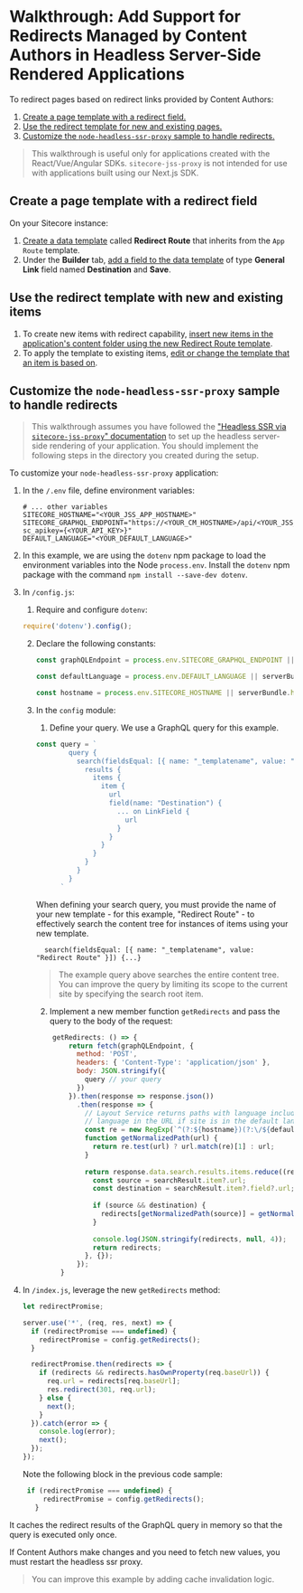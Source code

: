 # Walkthrough: Add Support for Redirects Managed by Content Authors in Headless Server-Side Rendered Applications

To redirect pages based on redirect links provided by Content Authors: 

1. [Create a page template with a redirect field.](#create-a-page-template-with-a-redirect-field) 
2. [Use the redirect template for new and existing pages.](#use-the-redirect-template-with-new-and-existing-pages)
3. [Customize the `node-headless-ssr-proxy` sample to handle redirects.](#customize-the-node-headless-ssr-proxy-sample-to-handle-redirects)

> This walkthrough is useful only for applications created with the React/Vue/Angular SDKs. `sitecore-jss-proxy` is not intended for use with applications built using our Next.js SDK. 

## Create a page template with a redirect field

On your Sitecore instance:

1. [Create a data template]((https://doc.sitecore.com/developers/101/sitecore-experience-manager/en/create-a-data-template.html)) called **Redirect Route** that inherits from the `App Route` template.
2. Under the **Builder** tab, [add a field to the data template](https://doc.sitecore.com/developers/101/sitecore-experience-manager/en/add-a-field-to-a-data-template.html) of type **General Link** field named **Destination** and **Save**. 

## Use the redirect template with new and existing items

1. To create new items with redirect capability, [insert new items in the application's content folder using the new Redirect Route template](https://doc.sitecore.com/users/101/sitecore-experience-platform/en/create-an-item-in-the-content-editor.html#UUID-33faf7af-c5e7-5bc5-5ad9-42325eeb16d2_id__Insert_an_item_1). 
2. To apply the template to existing items, [edit or change the template that an item is based on](https://doc.sitecore.com/users/101/sitecore-experience-platform/en/edit-or-change-the-template-that-an-item-is-based-on.html).

## Customize the `node-headless-ssr-proxy` sample to handle redirects

> This walkthrough assumes you have followed the ["Headless SSR via `sitecore-jss-proxy`" documentation](/docs/techniques/ssr/headless-mode-ssr) to set up the headless server-side rendering of your application. You should implement the following steps in the directory you created during the setup.

To customize your `node-headless-ssr-proxy` application: 

1. In the  `/.env` file, define environment variables: 

   ```
   # ... other variables
   SITECORE_HOSTNAME="<YOUR_JSS_APP_HOSTNAME>"
   SITECORE_GRAPHQL_ENDPOINT="https://<YOUR_CM_HOSTNAME>/api/<YOUR_JSS_APP_NAME>?sc_apikey={<YOUR_API_KEY>}"
   DEFAULT_LANGUAGE="<YOUR_DEFAULT_LANGUAGE>"
   ```

2. In this example, we are using the `dotenv` npm package to load the environment variables into the Node `process.env`. Install the `dotenv` npm package with the command `npm install --save-dev dotenv`.

3. In `/config.js`:

   1. Require and configure `dotenv`:

   ```javascript
   require('dotenv').config();
   ```

   2. Declare the following constants: 

      ```javascript
      const graphQLEndpoint = process.env.SITECORE_GRAPHQL_ENDPOINT || serverBundle.graphQLEndpoint || `${apiHost}/api/${appName}`;
      
      const defaultLanguage = process.env.DEFAULT_LANGUAGE || serverBundle.defaultLanguage || 'en'; // replace 'en' with your fallback language
      
      const hostname = process.env.SITECORE_HOSTNAME || serverBundle.hostname || apiHost;
      ```

   3. In the `config` module: 
      1. Define your query. We use a GraphQL query for this example.

      ```javascript
      const query = `
              query {
                search(fieldsEqual: [{ name: "_templatename", value: "Redirect Route" }]) { 
                  results {
                    items {
                      item {
                        url
                        field(name: "Destination") {
                          ... on LinkField {
                            url
                          }
                        }
                      }
                    }
                  }
                }
              }
            `
       ```
      
      When defining your search query, you must provide the name of your new template - for this example, "Redirect Route" - to effectively search the content tree for instances of items using your new template.

      ```
        search(fieldsEqual: [{ name: "_templatename", value: "Redirect Route" }]) {...}
      ```

      > The example query above searches the entire content tree. You can improve the query by limiting its scope to the current site by specifying the search root item.

      2. Implement a new member function `getRedirects` and pass the query to the body of the request: 

      ```javascript    
          getRedirects: () => {
              return fetch(graphQLEndpoint, {
                method: 'POST',
                headers: { 'Content-Type': 'application/json' },
                body: JSON.stringify({
                  query // your query
                })
              }).then(response => response.json())
                .then(response => {
                  // Layout Service returns paths with language included. But end-user may not have
                  // language in the URL if site is in the default language. We can account for this using regular expression matching.
                  const re = new RegExp(`^(?:${hostname})(?:\/${defaultLanguage})?(\/.+)$`);
                  function getNormalizedPath(url) {
                    return re.test(url) ? url.match(re)[1] : url;
                  }
          
                  return response.data.search.results.items.reduce((redirects, searchResult) => {
                    const source = searchResult.item?.url;
                    const destination = searchResult.item?.field?.url;
          
                    if (source && destination) {
                      redirects[getNormalizedPath(source)] = getNormalizedPath(destination);
                    }
          
                    console.log(JSON.stringify(redirects, null, 4));
                    return redirects;
                  }, {});
                });
            }
        ```

4. In `/index.js`, leverage the new `getRedirects` method: 

   ```javascript
   let redirectPromise;
   
   server.use('*', (req, res, next) => {
     if (redirectPromise === undefined) { 
       redirectPromise = config.getRedirects();
     }
   
     redirectPromise.then(redirects => {
       if (redirects && redirects.hasOwnProperty(req.baseUrl)) {
         req.url = redirects[req.baseUrl];
         res.redirect(301, req.url);
       } else {
         next();
       }
     }).catch(error => {
       console.log(error);
       next();
     });
   });
   ```

   Note the following block in the previous code sample: 
  
    ```javascript
     if (redirectPromise === undefined) { 
         redirectPromise = config.getRedirects();
       }
    ```   

  It caches the redirect results of the GraphQL query in memory so that the query is executed only once. 
  
  If Content Authors make changes and you need to fetch new values, you must restart the headless ssr proxy. 
  
  > You can improve this example by adding cache invalidation logic.
